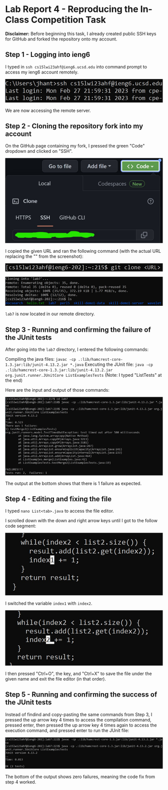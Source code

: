 # Lab Report 4 - Reproducing the In-Class Competition Task

__Disclaimer:__ Before beginning this task, I already created public SSH keys for GitHub and forked the repository onto my account.

## Step 1 - Logging into ieng6

I typed in ``ssh cs15lwi23ahf@ieng6.ucsd.edu`` into command prompt to access my ieng6 account remotely.

![Image](1.jpg)

We are now accessing the remote server.

## Step 2 - Cloning the repository fork into my account

On the GitHub page containing my fork, I pressed the green "Code" dropdown and clicked on "SSH".

![Image](2.jpg)

I copied the given URL and ran the following command (with the actual URL replacing the "<URL>" from the screenshot):

![Image](3.jpg)

![Image](4.jpg)

`lab7` is now located in our remote directory.

## Step 3 - Running and confirming the failure of the JUnit tests

After going into the `lab7` directory, I entered the following commands:

Compiling the java files: `javac -cp .:lib/hamcrest-core-1.3.jar:lib/junit-4.13.2.jar *.java`
Executing the JUnit file: `java -cp .:lib/hamcrest-core-1.3.jar:lib/junit-4.13.2.jar org.junit.runner.JUnitCore ListExamplesTests` 
(Note: I typed "List<tab>Tests" at the end)

Here are the input and output of those commands:

![Image](5.jpg)

The output at the bottom shows that there is 1 failure as expected.

## Step 4 - Editing and fixing the file

I typed `nano List<tab>.java` to access the file editor.

I scrolled down with the down and right arrow keys until I got to the follow code segment:

![Image](6.jpg)

I switched the variable `index1` with `index2`.

![Image](7.jpg)

I then pressed "Ctrl+O", the <enter> key, and "Ctrl+X" to save the file under the given name and exit the file editor (in that order).

## Step 5 - Running and confirming the success of the JUnit tests

Instead of findind and copy-pasting the same commands from Step 3, I pressed the up arrow key 4 times to access the compilation command, pressed enter, then pressed the up arrow key 4 times again to access the execution command, and pressed enter to run the JUnit file:

![Image](8.jpg)

The bottom of the output shows zero failures, meaning the code fix from step 4 worked.

